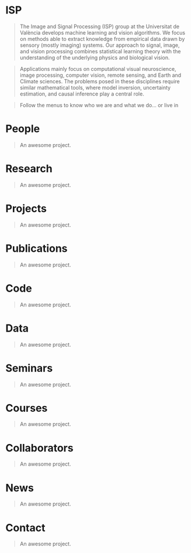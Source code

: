 # ISP

> The Image and Signal Processing (ISP) group at the Universitat de València develops machine learning and vision algorithms. We focus on methods able to extract knowledge from empirical data drawn by sensory (mostly imaging) systems. Our approach to signal, image, and vision processing combines statistical learning theory with the understanding of the underlying physics and biological vision.

> Applications mainly focus on computational visual neuroscience, image processing, computer vision, remote sensing, and Earth and Climate sciences. The problems posed in these disciplines require similar mathematical tools, where model inversion, uncertainty estimation, and causal inference play a central role.

> Follow the menus to know who we are and what we do... or live in

# People

> An awesome project.

# Research

> An awesome project.

# Projects

> An awesome project.

# Publications

> An awesome project.

# Code

> An awesome project.

# Data

> An awesome project.

# Seminars

> An awesome project.

# Courses

> An awesome project.

# Collaborators

> An awesome project.

# News

> An awesome project.

# Contact

> An awesome project.

